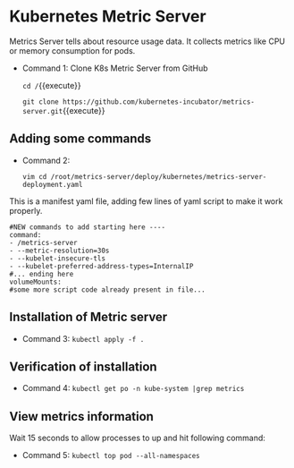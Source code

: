 # Kubernetes Metric Server
  Metrics Server tells about resource usage data. It collects metrics like CPU or memory consumption for pods.
  - Command 1: Clone K8s Metric Server from GitHub
    
    `cd /`{{execute}}<br/>
    
    `git clone https://github.com/kubernetes-incubator/metrics-server.git`{{execute}}

## Adding some commands
  - Command 2: 
    
    `vim cd /root/metrics-server/deploy/kubernetes/metrics-server-deployment.yaml`
  
  This is a manifest yaml file, adding few lines of yaml script to make it work properly. 

    #NEW commands to add starting here ----
    command:
    - /metrics-server
    - --metric-resolution=30s
    - --kubelet-insecure-tls
    - --kubelet-preferred-address-types=InternalIP
    #... ending here
    volumeMounts:
    #some more script code already present in file...
    
## Installation of Metric server
  - Command 3: 
  `kubectl apply -f .`
  
## Verification of installation 
  - Command 4: 
  `kubectl get po -n kube-system |grep metrics`

## View metrics information 
  Wait 15 seconds to allow processes to up and hit following command:
  - Command 5: 
  `kubectl top pod --all-namespaces`
